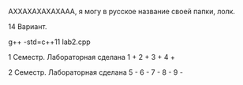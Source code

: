 АХХАХАХАХАХААА, я могу в русское название своей папки, лолк.

14 Вариант.

g++ -std=c++11 lab2.cpp

1 Семестр.
Лабораторная 	сделана
1				+
2				+
3				+
4				+


2 Семестр.
Лабораторная	сделана
5			-
6			-
7			-
8			-
9			-
